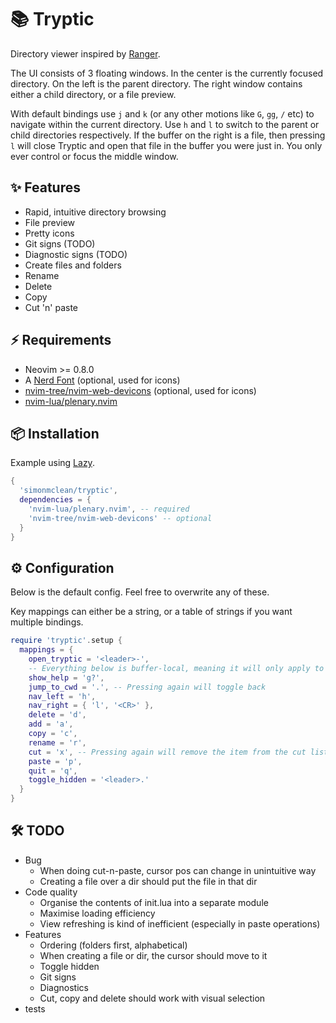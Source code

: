 # 📚 Tryptic

Directory viewer inspired by [Ranger](https://github.com/ranger/ranger).

The UI consists of 3 floating windows. In the center is the currently focused directory. On the left is the parent directory.
The right window contains either a child directory, or a file preview.

With default bindings use `j` and `k` (or any other motions like `G`,  `gg`, `/` etc) to navigate within the current directory.
Use `h` and `l` to switch to the parent or child directories respectively.
If the buffer on the right is a file, then pressing `l` will close Tryptic and open that file in the buffer you were just in.
You only ever control or focus the middle window.

## ✨ Features

- Rapid, intuitive directory browsing
- File preview
- Pretty icons
- Git signs (TODO)
- Diagnostic signs (TODO)
- Create files and folders
- Rename
- Delete
- Copy
- Cut 'n' paste

## ⚡️ Requirements

- Neovim >= 0.8.0
- A [Nerd Font](https://www.nerdfonts.com/) (optional, used for icons)
- [nvim-tree/nvim-web-devicons](https://github.com/nvim-tree/nvim-web-devicons) (optional, used for icons)
- [nvim-lua/plenary.nvim](https://github.com/nvim-lua/plenary.nvim/tree/master)

## 📦 Installation

Example using [Lazy](https://github.com/folke/lazy.nvim).

```lua
{
  'simonmclean/tryptic',
  dependencies = {
    'nvim-lua/plenary.nvim', -- required
    'nvim-tree/nvim-web-devicons' -- optional
  }
}
```

## ⚙️ Configuration

Below is the default config. Feel free to overwrite any of these.

Key mappings can either be a string, or a table of strings if you want multiple bindings.

```lua
require 'tryptic'.setup {
  mappings = {
    open_tryptic = '<leader>-',
    -- Everything below is buffer-local, meaning it will only apply to Tryptic windows
    show_help = 'g?',
    jump_to_cwd = '.', -- Pressing again will toggle back
    nav_left = 'h',
    nav_right = { 'l', '<CR>' },
    delete = 'd',
    add = 'a',
    copy = 'c',
    rename = 'r',
    cut = 'x', -- Pressing again will remove the item from the cut list
    paste = 'p',
    quit = 'q',
    toggle_hidden = '<leader>.'
  }
}
```

## 🛠️ TODO
- Bug
    - When doing cut-n-paste, cursor pos can change in unintuitive way
    - Creating a file over a dir should put the file in that dir
- Code quality
    - Organise the contents of init.lua into a separate module
    - Maximise loading efficiency
    - View refreshing is kind of inefficient (especially in paste operations)
- Features
    - Ordering (folders first, alphabetical)
    - When creating a file or dir, the cursor should move to it
    - Toggle hidden
    - Git signs
    - Diagnostics
    - Cut, copy and delete should work with visual selection
- tests
